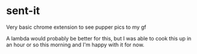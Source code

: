 # sent-it
Very basic chrome extension to see pupper pics to my gf


A lambda would probably be better for this, but I was able to cook this up in an hour or so this morning and I'm happy with it for now.